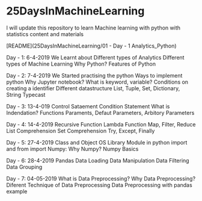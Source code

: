 # 25DaysInMachineLearning
I will update this repository to learn Machine learning with python with statistics content and materials

[README](25DaysInMachineLearning/01 - Day - 1 Analytics_Python)

Day - 1: 6-4-2019
We Learnt about 
Different types of Analytics
Different types of Machine Learning
Why Python? Features of Python

Day - 2: 7-4-2019
We Started practising the python
Ways to implement python
Why Jupyter notebook?
What is keyword, variable?
Conditions on creating a identifier
Different datastructure
List, Tuple, Set, Dictionary, String
Typecast

Day - 3: 13-4-019
Control Sataement
Condition Statement
What is Indendation?
Functions
Paraments, Defaut Parameters, Arbitory Parameters

Day - 4: 14-4-2019
Recursive Function
Lambda Function
Map, Filter, Reduce
List Comprehension
Set Comprehension
Try, Except, Finally

Day - 5: 27-4-2019
Class and Object
OS Library
Module in python
import and from import
Numpy: Why Numpy?
Numpy Basics

Day - 6: 28-4-2019
Pandas
Data Loading
Data Manipulation
Data Filtering
Data Grouping

Day - 7: 04-05-2019
What is Data Preprocessing?
Why Data Preprocessing?
Diferent Technique of Data Preprocessing
Data Preprocessing with pandas example
